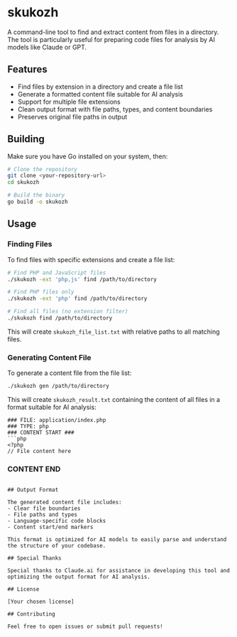 # skukozh

A command-line tool to find and extract content from files in a directory. The tool is particularly useful for preparing code files for analysis by AI models like Claude or GPT.

## Features

- Find files by extension in a directory and create a file list
- Generate a formatted content file suitable for AI analysis
- Support for multiple file extensions
- Clean output format with file paths, types, and content boundaries
- Preserves original file paths in output

## Building

Make sure you have Go installed on your system, then:

```bash
# Clone the repository
git clone <your-repository-url>
cd skukozh

# Build the binary
go build -o skukozh
```

## Usage

### Finding Files

To find files with specific extensions and create a file list:

```bash
# Find PHP and JavaScript files
./skukozh -ext 'php,js' find /path/to/directory

# Find PHP files only
./skukozh -ext 'php' find /path/to/directory

# Find all files (no extension filter)
./skukozh find /path/to/directory
```

This will create `skukozh_file_list.txt` with relative paths to all matching files.

### Generating Content File

To generate a content file from the file list:

```bash
./skukozh gen /path/to/directory
```

This will create `skukozh_result.txt` containing the content of all files in a format suitable for AI analysis:

```
### FILE: application/index.php
### TYPE: php
### CONTENT START ###
```php
<?php
// File content here
```
### CONTENT END ###
```

## Output Format

The generated content file includes:
- Clear file boundaries
- File paths and types
- Language-specific code blocks
- Content start/end markers

This format is optimized for AI models to easily parse and understand the structure of your codebase.

## Special Thanks

Special thanks to Claude.ai for assistance in developing this tool and optimizing the output format for AI analysis.

## License

[Your chosen license]

## Contributing

Feel free to open issues or submit pull requests!
